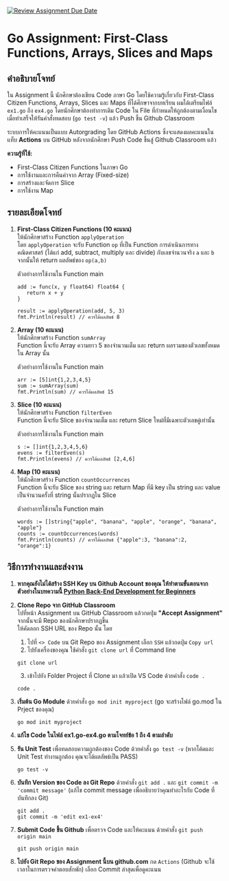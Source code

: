 [![Review Assignment Due Date](https://classroom.github.com/assets/deadline-readme-button-22041afd0340ce965d47ae6ef1cefeee28c7c493a6346c4f15d667ab976d596c.svg)](https://classroom.github.com/a/pxqHs-ZM)
# Go Assignment: First-Class Functions, Arrays, Slices and Maps

## คำอธิบายโจทย์

ใน Assignment นี้ นักศึกษาต้องเขียน Code ภาษา Go โดยใช้ความรู้เกี่ยวกับ First-Class Citizen Functions, Arrays, Slices และ Maps ที่ได้ศึกษาจากบทเรียน ผมได้เตรียมไฟล์ `ex1.go` ถึง `ex4.go` โดยนักศึกษาต้องทำการเติม Code ใน File ที่กำหนดให้ถูกต้องตามเงื่อนไข เมื่อทำเสร็จให้รันคำสั่งทดสอบ (`go test -v`) แล้ว Push ขึ้น Github Classroom

ระบบการให้คะแนนเป็นแบบ Autorgrading โดย GitHub Actions ซึ่งจะแสดงผลคะแนนในแท็บ **Actions** บน GitHub หลังจากนักศึกษา Push Code ขึ้นสู่ Github Classroom แล้ว

**ความรู้ที่ใช้:**
- First-Class Citizen Functions ในภาษา Go
- การใช้งานและการคืนค่าจาก Array (Fixed-size)
- การสร้างและจัดการ Slice
- การใช้งาน Map

## รายละเอียดโจทย์

1. **First-Class Citizen Functions (10 คะแนน)**  
   ให้นักศึกษาสร้าง Function `applyOperation`  
   โดย `applyOperation` จะรับ Function `op` ที่เป็น Function การดำเนินการทางคณิตศาสตร์ (ได้แก่ add, subtract, multiply และ divide) กับเลขจำนวนจริง `a` และ `b` จากนั้นให้ return ผลลัพธ์ของ `op(a,b)`

   ตัวอย่างการใช้งานใน Function main
   ~~~
   add := func(x, y float64) float64 {
      return x + y
   }

   result := applyOperation(add, 5, 3)
   fmt.Println(result) // ควรได้ผลลัพธ์ 8
   ~~~

2. **Array (10 คะแนน)**  
   ให้นักศึกษาสร้าง Function `sumArray`  
   Function นี้จะรับ Array ความยาว 5 ของจำนวนเต็ม และ return ผลรวมของตัวเลขทั้งหมดใน Array นั้น

   ตัวอย่างการใช้งานใน Function main
   ~~~
   arr := [5]int{1,2,3,4,5}
   sum := sumArray(sum)
   fmt.Println(sum) // ควรได้ผลลัพธ์ 15
   ~~~

3. **Slice (10 คะแนน)**  
   ให้นักศึกษาสร้าง Function `filterEven`  
   Function นี้จะรับ Slice ของจำนวนเต็ม และ return Slice ใหม่ที่มีเฉพาะตัวเลขคู่เท่านั้น

   ตัวอย่างการใช้งานใน Function main
   ~~~
   s := []int{1,2,3,4,5,6}
   evens := filterEven(s)
   fmt.Println(evens) // ควรได้ผลลัพธ์ [2,4,6]
   ~~~

4. **Map (10 คะแนน)**  
   ให้นักศึกษาสร้าง Function `countOccurrences`  
   Function นี้จะรับ Slice ของ string และ return Map ที่มี key เป็น string และ value เป็นจำนวนครั้งที่ string นั้นปรากฏใน Slice

   ตัวอย่างการใช้งานใน Function main
   ~~~
   words := []string{"apple", "banana", "apple", "orange", "banana", "apple"}
   counts := countOccurrences(words) 
   fmt.Println(counts) // ควรได้ผลลัพธ์ {"apple":3, "banana":2, "orange":1}

   ~~~


## วิธีการทำงานและส่งงาน

1. **หากคุณยังไม่ได้สร้าง SSH Key บน Github Account ของคุณ ให้ทำตามขั้นตอนจากตัวอย่างในบทความนี้ [Python Back-End Development for Beginners](https://blog.pjjop.org/back-end-programming/)**

2. **Clone Repo จาก GitHub Classroom**  
   ไปที่หน้า Assignment บน GitHub Classroom แล้วกดปุ่ม **"Accept Assignment"** จากนั้นจะมี Repo ของนักศึกษาปรากฏขึ้น  
   ให้คัดลอก SSH URL ของ Repo นั้น โดย
    1. ไปที่ `<> Code` บน Git Repo ของ Assignment เลือก `SSH` แล้วกดปุ่ม `Copy url`
    2. ไปยังเครื่องของคุณ ใช้คำสั่ง `git clone url` ที่ Command line

    ~~~
    git clone url
    ~~~
    
    3. เข้าไปยัง Folder Project ที่ Clone มา แล้วเปิด VS Code ด้วยคำสั่ง `code .`

    ~~~
    code .
    ~~~

3. **เริ่มต้น Go Module** ด้วยคำสั่ง `go mod init myproject` (go จะสร้างไฟล์ go.mod ใน Prject ของคุณ)

    ~~~
    go mod init myproject
    ~~~

4. **แก้ไข Code ในไฟล์ ex1.go-ex4.go ตามโจทย์ข้อ 1 ถึง 4 ตามลำดับ**

5. **รัน Unit Test** เพื่อทดสอบความถูกต้องของ Code ด้วยคำสั่ง `go test -v` (หากโค้ดและ Unit Test ทำงานถูกต้อง คุณจะได้ผลลัพธ์เป็น PASS)

    ~~~
    go test -v
    ~~~

6. **บันทึก Version ของ Code ลง Git Repo** ด้วยคำสั่ง `git add .` และ `git commit -m 'commit message'` (แก้ไข commit message เพื่ออธิบายว่าคุณทำอะไรกับ Code ที่บันทึกลง Git)

    ~~~
    git add .
    git commit -m 'edit ex1-ex4'
    ~~~

7. **Submit Code ขึ้น Github** เพื่อตรวจ Code และให้คะแนน ด้วยคำสั่ง `git push origin main`
    
    ~~~
    git push origin main
    ~~~

8. **ไปยัง Git Repo ของ Assignment นี้บน github.com** กด `Actions` (Github จะใช้เวลาในการตรวจคำตอบสักพัก) เลือก Commit ล่าสุดเพื่อดูคะแนน

